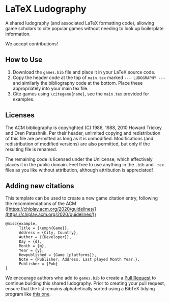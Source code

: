 # LaTeX Ludography

A shared ludography (and associated LaTeX formatting code), allowing game scholars to cite popular games without needing to look up boilerplate information.

We accept contributions!

## How to Use
1. Download the `games.bib` file and place it in your LaTeX source code.
2. Copy the header code at the top of `main.tex` marked `--- LUDOGRAPHY ---` and similarly the bibliography code at the bottom. Place these appropriately into your main tex file.
3. Cite games using `\citegame{name}`, see the `main.tex` provided for examples.


## Licenses
The ACM bibliography is copyrighted (C) 1986, 1988, 2010 Howard Trickey and Oren Patashnik. Per their header, unlimited copying and redistribution of this file are permitted as long as it is unmodified. Modifications (and redistribution of modified versions) are also permitted, but only if the resulting file is renamed.

The remaining code is licensed under the Unlicense, which effectively places it in the public domain. Feel free to use anything in the `.bib` and `.tex` files as you like without attribution, although attribution is appreciated!


## Adding new citations

This template can be used to create a new game citation entry, following the recommendations of the ACM ([https://chiplay.acm.org/2020/guidelines/](https://chiplay.acm.org/2020/guidelines/))


```
@misc{example,
      Title = {\emph{Game}},
      Address = {City, Country},
      Author = {{Developer}},
      Day = {d},
      Month = {m},
      Year = {y},
      Howpublished = {Game [platforms]},
      Note = {Publisher, Address. Last played Month Year.},
      Publisher = {Pub}
}
```

We encourage authors who add to `games.bib` to create a [Pull Request](https://docs.github.com/en/pull-requests/collaborating-with-pull-requests/proposing-changes-to-your-work-with-pull-requests/creating-a-pull-request) to continue building this shared ludography. Prior to creating your pull request, ensure that the list remains alphabetically sorted using a BibTeX tidying program like [this one](https://flamingtempura.github.io/bibtex-tidy/).
